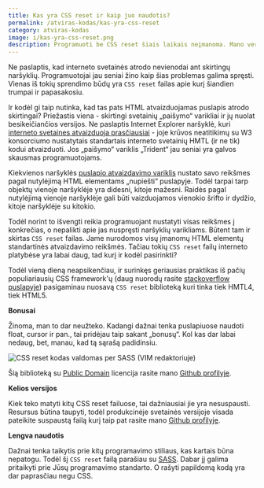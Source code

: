 ```yaml
---
title: Kas yra CSS reset ir kaip juo naudotis?
permalink: /atviras-kodas/kas-yra-css-reset
category: atviras-kodas
image: i/kas-yra-css-reset.png
description: Programuoti be CSS reset šiais laikais neįmanoma. Mano versija - HTML4 ir HTML5 CSS reset.
---
```


Ne paslaptis, kad interneto svetainės atrodo nevienodai ant skirtingų naršyklių. Programuotojai jau seniai žino kaip šias problemas galima spręsti. Vienas iš tokių sprendimo būdų yra `CSS reset` failas apie kurį šiandien trumpai ir papasakosiu.

Ir kodėl gi taip nutinka, kad tas pats HTML atvaizduojamas puslapis atrodo skirtingai? Priežastis viena - skirtingi svetainių „paišymo“ varikliai ir jų nuolat besikeičiančios versijos. Ne paslaptis Internet Explorer naršyklė, kuri [interneto svetaines atvaizduoja prasčiausiai](http://www.jeffwu.net/?p=204) - joje krūvos neatitikimų su W3 konsorciumo nustatytais standartais interneto svetainių HMTL (ir ne tik) kodui atvaizduoti. Jos „paišymo“ variklis „Trident“ jau seniai yra galvos skausmas programuotojams.

Kiekvienos naršyklės [puslapio atvaizdavimo variklis](http://en.wikipedia.org/wiki/Web_browser_engine) nustato savo reikšmes pagal nutylėjimą HTML elementams „nupiešti“ puslapyje. Todėl tarpai tarp objektų vienoje naršyklėje yra didesni, kitoje mažesni. Raidės pagal nutylėjimą vienoje naršyklėje gali būti vaizduojamos vienokio šrifto ir dydžio, kitoje naršyklėje su kitokio.

Todėl norint to išvengti reikia programuojant nustatyti visas reikšmes į konkrečias, o nepalikti apie jas nuspręsti naršyklių varikliams. Būtent tam ir skirtas `CSS reset` failas. Jame nurodomos visų įmanomų HTML elementų standartinės atvaizdavimo reikšmės. Tačiau tokių `CSS reset` failų interneto platybėse yra labai daug, tad kurį ir kodėl pasirinkti?

Todėl vieną dieną neapsikenčiau, ir surinkęs geriausias praktikas iš pačių populiariausių CSS framework'ų (daug nuorodų rasite [stackoverflow puslapyje](http://stackoverflow.com/questions/116754/best-css-reset)) pasigaminau nuosavą `CSS reset` biblioteką kuri tinka tiek HMTL4, tiek HTML5.

**Bonusai**

Žinoma, man to dar neužteko. Kadangi dažnai tenka puslapiuose naudoti float, cursor ir pan., tai pridėjau taip sakant „bonusų“. Kol kas dar labai nedaug, bet, manau, kad tą sąrašą padidinsiu.

![ CSS reset kodas valdomas per SASS (VIM redaktoriuje)](/i/css_reset.png)

Šią biblioteką su [Public Domain](http://www.gnu.org/philosophy/categories.html#PublicDomainSoftware) licencija rasite mano [Github profilyje](https://github.com/ReekenX/html5-css-reset).

**Kelios versijos**

Kiek teko matyti kitų CSS reset failuose, tai dažniausiai jie yra nesuspausti. Resursus būtina taupyti, todėl produkcinėje svetainės versijoje visada pateikite suspaustą failą kurį taip pat rasite mano [Github profilyje](https://github.com/ReekenX/html5-css-reset).

**Lengva naudotis**

Dažnai tenka taikytis prie kitų programavimo stiliaus, kas kartais būna nepatogu. Todėl šį `CSS reset` failą parašiau su [SASS](http://sass-lang.com/). Dabar jį galima pritaikyti prie Jūsų programavimo standarto. O rašyti papildomą kodą yra dar paprasčiau negu CSS.